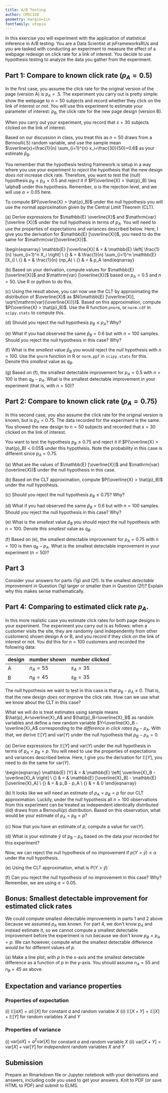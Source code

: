 ```yaml
---
title: A/B Testing
author: CMSC320
geometry: margin=1in
fontfamily: utopia
---
```


In this exercise you will experiment with the application of statistical inference in A/B testing. You are a Data Scientist at jsFrameworksRUs and you are tasked with conducting an experiment to measure the effect of a webpage redesign on click rate for a link of interest. You decide to use hypothesis testing to analyze the data you gather from the experiment. 

## Part 1: Compare to known click rate ($p_A=0.5$)

In the first case, you assume the click rate for the original version of the page (version A) is $p_A=.5$. 
The experiment you carry out is pretty simple: show the webpage to $n=50$ subjects and record whether they click on the link of interest or not.
You will use this experiment to estimate your parameter of interest: $p_B$, the click rate for the new page design (version B).

When you carry out your experiment, you record that $s=30$ subjects clicked on the link of interest.

Based on our discussion in class, you treat this as $n=50$ draws from a $\mathrm{Bernoulli}(.5)$ random variable, 
and use the sample mean $\overline{x}=\frac{1}{n} \sum_{i=1}^{n} x_i=\frac{30}{50}=0.6$ as your estimate $\hat{p}_B$. 

You remember that the hypothesis testing framework is setup in a way where you use your experiment to _reject_ the hypothesis
that the new design _does not_ increase click rate.
Therefore, you want to test the (null) hypothesis $p_B \leq p_A = 0.5$ and _reject_ it if $P(\overline{X} > \hat{p}_B) \leq \alpha$ under this hypothesis.
Remember, $\alpha$ is the rejection level, and we will use $\alpha=0.05$ here.

To compute $P(\overline{X} > \hat{p}_B)$ under the null hypothesis you will use the normal approximation given by the Central Limit Theorem (CLT). 

(a) Derive expressions for $\mathbb{E} \overline{X}$ and $\mathrm{var}[\overline {X}]$ under the null hypothesis in terms of $p_A$. You will need to use the properties of
expectations and variances described below. Here, I give you the derivation for $\mathbb{E} [\overline{X}]$, you need to do the same for $\mathrm{var}[\overline{X}]$.

\begin{eqnarray}
\mathbb{E} [\overline{X}] & = & \mathbb{E} \left[ \frac{1}{n} \sum_{i=1}^n X_i \right] \\
{} & = & \frac{1}{n} \sum_{i=1}^n \mathbb{E} [X_i] \\
{} & = & \frac{1}{n} (np_A) \\
{} & = & p_A
\end{eqnarray}

(b) Based on your derivation, compute values for $\mathbb{E} [\overline{X}]$ and $\mathrm{var} [\overline{X}]$ based on $p_A=0.5$ and $n=50$. Use R or python to do this.

(c) Using the result above, you can now use the CLT by approximating the distribution of $\overline{X}$ as $N(\mathbb{E} [\overline{X}], \sqrt{\mathrm{var}(\overline{X})})$.
Based on this approximation, compute $P(\overline{X} > \hat{p}_B)$. Use the R function `pnorm`, or `norm.cdf` in `scipy.stats` to compute this.

(d) Should you reject the null hypothesis $p_B \leq p_A$? Why?

(e) What if you had observed the same $\hat{p}_B=0.6$ but with $n=100$ samples. Should you reject the null hypothesis in this case? Why?

(f) What is the _smallest_ value $\hat{p}_B$ you would reject the null hypothesis with $n=100$. Use the `qnorm` function in R or `norm.ppf` in `scipy.stats` for this. Denote this _smallest_ value as 
$q_B$. 

(g) Based on (f), the smallest detectable improvement for $p_A=0.5$ with $n=100$ is then $q_B - p_A$. What is the smallest detectable improvement in your experiment (that is, with $n=50$)?

## Part 2: Compare to known click rate ($p_A=0.75$)

In this second case, you also assume the click rate for the original version is known, but is $p_A=0.75$. 
The data recorded for the experiment is the same. You showed the new design to $n=50$ subjects and recorded that
$s=30$ clicked on the link of interest.

You want to test the hypothesis $p_B \leq 0.75$ and reject it if $P(\overline{X} > \hat{p}_B) < 0.05$ under this hypothesis. Note the
probability in this case is different since $p_A = 0.75$.

(a) What are the values of $\mathbb{E} [\overline{X}]$ and $\mathrm{var}(\overline{X})$ under the null hypothesis in this case.

(b) Based on the CLT approximation, compute $P(\overline{X} > \hat{p}_B)$ under the null hypothesis. 

(c) Should you reject the null hypothesis $p_B \leq 0.75$? Why?

(d) What if you had observed the same $\hat{p}_B=0.6$ but with $n=100$ samples. Should you reject the null hypothesis in this case? Why?

(e) What is the _smallest_ value $\hat{p}_B$ you should reject the null hypothesis with $n=100$. Denote this _smallest_ value as 
$q_B$. 

(f) Based on (e), the smallest detectable improvement for $p_A=0.75$ with $n=100$ is then $q_B - p_A$. What is the smallest detectable improvement in your experiment ($n=50$)?

## Part 3

Consider your answers for parts (1g) and (2f). Is the smallest _detectable_ improvement in Question (1g) larger or smaller than in Question (2f)?
Explain why this makes sense mathematically. 

## Part 4: Comparing to estimated click rate $p_A$.

In this more realistic case you estimate click rates for both page designs in your experiment. The experiment you carry out is as follows: when a customer visits the site, 
they are randomly (and independently from other customers) shown design A or B, and you record if they click on the link of interest or not. 
You did this for $n=100$ customers and recorded the following data:

| design | number shown | number clicked |
|--------|--------------|----------------|
| A      |           $n_A=55$ |             $s_A=35$ |
| B      |           $n_B=45$ |             $s_B=35$ |

The null hypothesis we want to test in this case is that $p_B - p_A \leq 0$. That is, that the new design _does not_ improve the click rate. How can we use what we know about the CLT in this case?

What we will do is treat estimates using sample means $\hat{p}_A=\overline{X}_A$ and $\hat{p}_B=\overline{X}_B$ as random variables and define a new random variable $Y=\overline{X}_B - \overline{X}_A$ corresponding to the _difference in click rates_ $p_B - p_A$. 
With that, we derive $\mathbb{E} [Y]$ and $\mathrm{var}(Y)$ under the null hypothesis that $p_B - p_A = 0$.

(a) Derive expressions for $\mathbb{E} [Y]$ and $\mathrm{var}(Y)$ under the null hypothesis in terms of $p_A=p_B=p$. You will need to use the properties of
expectations and variances described below. Here, I give you the derivation for $\mathbb{E} [Y]$, you need to do the same for $\mathrm{var}(Y)$.

\begin{eqnarray}
\mathbb{E} [Y] & = & \mathbb{E} \left[ \overline{X}_B - \overline{X}_A \right] \\ 
{} & = & \mathbb{E} [\overline{X}_B] - \mathbb{E} [\overline{X}_A] \\
{} & = & p_B - p_A \\
{} & = & 0
\end{eqnarray}

(b) It looks like we will need an estimate of $p_A = p_B = p$ for our CLT approximation. Luckily, under the null hypothesis all $n=100$ observations from this experiment
can be treated as independent identically distributed (iid) draws from a $\mathrm{Bernoulli}(p)$ distribution. Based on this observation, what would be your estimate of
$p_A=p_B=p$?

(c) Now that you have an estimate of $p$, compute a value for $\mathrm{var}(Y)$. 

(d) What is your estimate $\hat{y}$ of $p_B - p_A$ based on the data your recorded for this experiment?

Now, we can reject the null hypothesis of no improvement if $p(Y > \hat{y}) \leq \alpha$ under the null hypothesis. 

(e) Using the CLT approximation, what is $P(Y > \hat{y})$

(f) Can you reject the null hypothesis of no improvement in this case? Why? Remember, we are using $\alpha=0.05$.

## Bonus: Smallest detectable improvement for estimated click rates

We could compute smallest detectable improvements in parts 1 and 2 above because we assumed $p_A$ was known. For part 4, we don't know $p_A$ and instead estimate it, so we
cannot compute a smallest detectable improvement before the experiment is run because we don't know $p_B = p_A = p$. We can however, compute what the smallest detectable 
difference _would be_ for different values of $p$. 

(a) Make a line plot, with $p$ in the x-axis and the smallest detectable difference as a function of $p$ in the y-axis. You should assume $n_A=55$ and $n_B=45$ 
as above. 

## Expectation and variance properties

### Properties of expectation

(i) $\mathbb{E}[aX] = a \mathbb{E}[X]$ for constant $a$ and random variable $X$
(ii) $\mathbb{E}[X + Y] = \mathbb{E}[X] + \mathbb{E}[Y]$ for random variables $X$ and $Y$

### Properties of variance

(i) $\mathrm{var}[aX] = a^2 \mathrm{var}[X]$ for constant $a$ and random variable $X$
(ii) $\mathrm{var}[X+Y]=\mathrm{var}[X] + \mathrm{var}[Y]$ for _independent_ random variables $X$ and $Y$

## Submission

Prepare an Rmarkdown file or Jupyter notebook with your derivations and answers, including code you used to get your answers. Knit to PDF (or save HTML to PDF) and submit to ELMS.
